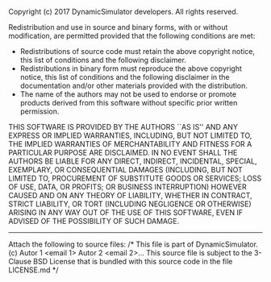 Copyright (c) 2017 DynamicSimulator developers. All rights reserved.

Redistribution and use in source and binary forms, with or without modification, are permitted provided that the following conditions are met:

- Redistributions of source code must retain the above copyright notice, this list of conditions and the following disclaimer.
- Redistributions in binary form must reproduce the above copyright notice, this list of conditions and the following disclaimer in the documentation and/or other materials provided with the distribution.
- The name of the authors may not be used to endorse or promote products derived from this software without specific prior written permission.

THIS SOFTWARE IS PROVIDED BY THE AUTHORS ``AS IS'' AND ANY EXPRESS OR IMPLIED WARRANTIES, INCLUDING, BUT NOT LIMITED TO, THE IMPLIED WARRANTIES OF MERCHANTABILITY AND FITNESS FOR A PARTICULAR PURPOSE ARE DISCLAIMED. IN NO EVENT SHALL THE AUTHORS BE LIABLE FOR ANY DIRECT, INDIRECT, INCIDENTAL, SPECIAL, EXEMPLARY, OR CONSEQUENTIAL DAMAGES (INCLUDING, BUT NOT LIMITED TO, PROCUREMENT OF SUBSTITUTE GOODS OR SERVICES; LOSS OF USE, DATA, OR PROFITS; OR BUSINESS INTERRUPTION) HOWEVER CAUSED AND ON ANY THEORY OF LIABILITY, WHETHER IN CONTRACT, STRICT LIABILITY, OR TORT (INCLUDING NEGLIGENCE OR OTHERWISE) ARISING IN ANY WAY OUT OF THE USE OF THIS SOFTWARE, EVEN IF ADVISED OF THE POSSIBILITY OF SUCH DAMAGE.

------------------------
Attach the following to source files:
/*
This file is part of DynamicSimulator.
(c) Autor 1 <email 1> Autor 2 <email 2>...
This source file is subject to the 3-Clause BSD License that is bundled
with this source code in the file LICENSE.md
*/
